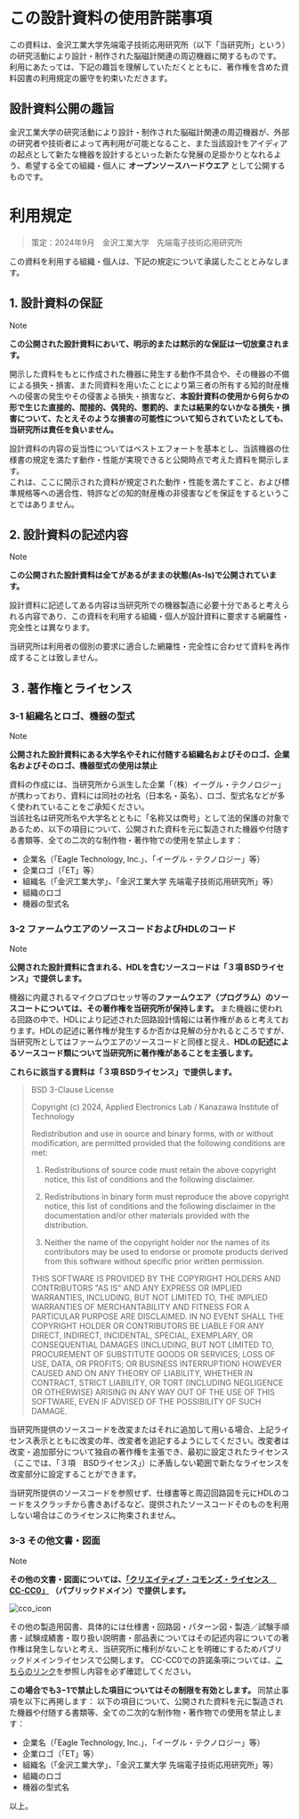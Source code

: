 # この設計資料の使用許諾事項
この資料は、金沢工業大学先端電子技術応用研究所（以下「当研究所」という）の研究活動により設計・制作された脳磁計関連の周辺機器に関するものです。 </br>
利用にあたっては、下記の趣旨を理解していただくとともに、著作権を含めた資料図書の利用規定の厳守を約束いただきます。

## 設計資料公開の趣旨

金沢工業大学の研究活動により設計・制作された脳磁計関連の周辺機器が、外部の研究者や技術者によって再利用が可能となること、また当該設計をアイディアの起点として新たな機器を設計するといった新たな発展の足掛かりとなれるよう、希望する全ての組織・個人に **オープンソースハードウエア** として公開するものです。

# 利用規定
> 策定：2024年9月　金沢工業大学　先端電子技術応用研究所

この資料を利用する組織・個人は、下記の規定について承諾したこととみなします。

## 1. 設計資料の保証
> [!NOTE]
> **この公開された設計資料において、明示的または黙示的な保証は一切放棄されます。**

開示した資料をもとに作成された機器に発生する動作不具合や、その機器の不備による損失・損害、また同資料を用いたことにより第三者の所有する知的財産権への侵害の発生やその侵害よる損失・損害など、**本設計資料の使用から何らかの形で生じた直接的、間接的、偶発的、懲罰的、または結果的ないかなる損失・損害について、たとえそのような損害の可能性について知らされていたとしても、当研究所は責任を負いません。**

設計資料の内容の妥当性についてはベストエフォートを基本とし、当該機器の仕様書の規定を満たす動作・性能が実現できると公開時点で考えた資料を開示します。</br> 
これは、ここに開示された資料が規定された動作・性能を満たすこと、および標準規格等への適合性、特許などの知的財産権の非侵害などを保証をするということではありません。



## 2. 設計資料の記述内容
> [!NOTE]
> **この公開された設計資料は全てがあるがままの状態(As-Is)で公開されています。**

設計資料に記述してある内容は当研究所での機器製造に必要十分であると考えられる内容であり、この資料を利用する組織・個人が設計資料に要求する網羅性・完全性とは異なります。

当研究所は利用者の個別の要求に適合した網羅性・完全性に合わせて資料を再作成することは致しません。

## ３. 著作権とライセンス

### 3-1 組織名とロゴ、機器の型式
> [!NOTE]
> **公開された設計資料にある大学名やそれに付随する組織名およびそのロゴ、企業名およびそのロゴ、機器型式の使用は禁止**

資料の作成には、当研究所から派生した企業「（株）イーグル・テクノロジー」が携わっており、資料には同社の社名（日本名・英名）、ロゴ、型式名などが多く使われていることをご承知ください。</br> 
当該社名は研究所名や大学名とともに「名称又は商号」として法的保護の対象であるため、以下の項目について、公開された資料を元に製造された機器や付随する書類等、全ての二次的な制作物・著作物での使用を禁止します：
- 企業名（「Eagle Technology, Inc.」、「イーグル・テクノロジー」等）
- 企業ロゴ（「ET」等）
- 組織名（「金沢工業大学」、「金沢工業大学 先端電子技術応用研究所」等）
- 組織のロゴ
- 機器の型式名

### 3-2 ファームウエアのソースコードおよびHDLのコード
> [!NOTE]
> **公開された設計資料に含まれる、HDLを含むソースコードは「３項 BSDライセンス」で提供します。**

機器に内蔵されるマイクロプロセッサ等の**ファームウエア（プログラム）のソースコートについては、その著作権を当研究所が保持します。** また機器に使われる回路の中で、HDLにより記述された回路設計情報には著作権があると考えております。HDLの記述に著作権が発生するか否かは見解の分かれるところですが、当研究所としてはファームウエアのソースコードと同様と捉え、**HDLの記述によるソースコード類について当研究所に著作権があることを主張します。**

**これらに該当する資料は「３項 BSDライセンス」で提供します。**

> BSD 3-Clause License
>
>Copyright (c) 2024, Applied Electronics Lab / Kanazawa Institute of Technology
>
>Redistribution and use in source and binary forms, with or without
>modification, are permitted provided that the following conditions are met:
>
>1. Redistributions of source code must retain the above copyright notice, this
>   list of conditions and the following disclaimer.
>
>2. Redistributions in binary form must reproduce the above copyright notice,
>   this list of conditions and the following disclaimer in the documentation
>   and/or other materials provided with the distribution.
>
>3. Neither the name of the copyright holder nor the names of its
>   contributors may be used to endorse or promote products derived from
>   this software without specific prior written permission.
>
>THIS SOFTWARE IS PROVIDED BY THE COPYRIGHT HOLDERS AND CONTRIBUTORS "AS IS"
>AND ANY EXPRESS OR IMPLIED WARRANTIES, INCLUDING, BUT NOT LIMITED TO, THE
>IMPLIED WARRANTIES OF MERCHANTABILITY AND FITNESS FOR A PARTICULAR PURPOSE ARE
>DISCLAIMED. IN NO EVENT SHALL THE COPYRIGHT HOLDER OR CONTRIBUTORS BE LIABLE
>FOR ANY DIRECT, INDIRECT, INCIDENTAL, SPECIAL, EXEMPLARY, OR CONSEQUENTIAL
>DAMAGES (INCLUDING, BUT NOT LIMITED TO, PROCUREMENT OF SUBSTITUTE GOODS OR
>SERVICES; LOSS OF USE, DATA, OR PROFITS; OR BUSINESS INTERRUPTION) HOWEVER
>CAUSED AND ON ANY THEORY OF LIABILITY, WHETHER IN CONTRACT, STRICT LIABILITY,
>OR TORT (INCLUDING NEGLIGENCE OR OTHERWISE) ARISING IN ANY WAY OUT OF THE USE
>OF THIS SOFTWARE, EVEN IF ADVISED OF THE POSSIBILITY OF SUCH DAMAGE.

当研究所提供のソースコードを改変またはそれに追加して用いる場合、上記ライセンス表示とともに改変の年、改変者を追記するようにしてください。改変者は改変・追加部分について独自の著作権を主張でき、最初に設定されたライセンス（ここでは、「３項　BSDライセンス」）に矛盾しない範囲で新たなライセンスを改変部分に設定することができます。

当研究所提供のソースコードを参照せず、仕様書等と周辺回路図を元にHDLのコードをスクラッチから書きあげるなど、提供されたソースコードそのものを利用しない場合はこのライセンスに拘束されません。

### 3-3 その他文書・図面
> [!NOTE]
> **その他の文書・図面については、[「クリエイティブ・コモンズ・ライセンス　CC-CC0」](https://creativecommons.org/publicdomain/zero/1.0/) （パブリックドメイン）で提供します。**

![cco_icon](https://mirrors.creativecommons.org/presskit/buttons/88x31/png/cc-zero.png)

その他の製造用図書、具体的には仕様書・回路図・パターン図・製造／試験手順書・試験成績書・取り扱い説明書・部品表についてはその記述内容についての著作権は発生しないと考え、当研究所に権利がないことを明確にするためパブリックドメインライセンスで公開します。
CC-CC0での許諾条項については、[こちらのリンク](https://creativecommons.org/publicdomain/zero/1.0/legalcode.en)を参照し内容を必ず確認してください。﻿

**この場合でも3−1で禁止した項目についてはその制限を有効とします。**
同禁止事項を以下に再掲します：
以下の項目について、公開された資料を元に製造された機器や付随する書類等、全ての二次的な制作物・著作物での使用を禁止します：
- 企業名（「Eagle Technology, Inc.」、「イーグル・テクノロジー」等）
- 企業ロゴ（「ET」等）
- 組織名（「金沢工業大学」、「金沢工業大学 先端電子技術応用研究所」等）
- 組織のロゴ
- 機器の型式名

以上。
